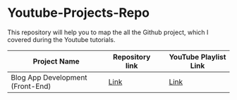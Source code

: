 # Youtube-Projects-Repo

This repository will help you to map the all the Github project, which I covered during the Youtube tutorials.

| Project Name                     | Repository link                                        |     | YouTube Playlist Link                                                        |
| -------------------------------- | ------------------------------------------------------ | --- | ---------------------------------------------------------------------------- |
| Blog App Development (Front-End) | [Link](https://github.com/DevStack06/Flutter-Blog-App) |     | [Link](https://youtube.com/playlist?list=PLtIU0BH0pkKoE2PBvgbHEBPAP-sd670VI) |
